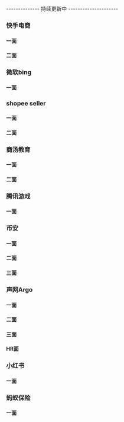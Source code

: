 -------------- 持续更新中 ---------------------
<!-- TODO: 由于有些面试没有及时整理面经，后面想起来整理好再更新！ -->

### 快手电商
#### 一面

#### 二面

### 微软bing
#### 一面

### shopee seller
#### 一面

#### 二面

### 商汤教育
#### 一面
#### 二面

### 腾讯游戏
#### 一面

### 币安
#### 一面
#### 二面
#### 三面

### 声网Argo
#### 一面
#### 二面
#### 三面
#### HR面

### 小红书
#### 一面

### 蚂蚁保险
#### 一面